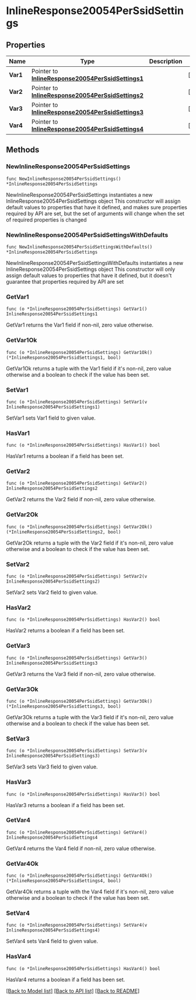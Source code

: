 # InlineResponse20054PerSsidSettings

## Properties

Name | Type | Description | Notes
------------ | ------------- | ------------- | -------------
**Var1** | Pointer to [**InlineResponse20054PerSsidSettings1**](InlineResponse20054PerSsidSettings1.md) |  | [optional] 
**Var2** | Pointer to [**InlineResponse20054PerSsidSettings2**](InlineResponse20054PerSsidSettings2.md) |  | [optional] 
**Var3** | Pointer to [**InlineResponse20054PerSsidSettings3**](InlineResponse20054PerSsidSettings3.md) |  | [optional] 
**Var4** | Pointer to [**InlineResponse20054PerSsidSettings4**](InlineResponse20054PerSsidSettings4.md) |  | [optional] 

## Methods

### NewInlineResponse20054PerSsidSettings

`func NewInlineResponse20054PerSsidSettings() *InlineResponse20054PerSsidSettings`

NewInlineResponse20054PerSsidSettings instantiates a new InlineResponse20054PerSsidSettings object
This constructor will assign default values to properties that have it defined,
and makes sure properties required by API are set, but the set of arguments
will change when the set of required properties is changed

### NewInlineResponse20054PerSsidSettingsWithDefaults

`func NewInlineResponse20054PerSsidSettingsWithDefaults() *InlineResponse20054PerSsidSettings`

NewInlineResponse20054PerSsidSettingsWithDefaults instantiates a new InlineResponse20054PerSsidSettings object
This constructor will only assign default values to properties that have it defined,
but it doesn't guarantee that properties required by API are set

### GetVar1

`func (o *InlineResponse20054PerSsidSettings) GetVar1() InlineResponse20054PerSsidSettings1`

GetVar1 returns the Var1 field if non-nil, zero value otherwise.

### GetVar1Ok

`func (o *InlineResponse20054PerSsidSettings) GetVar1Ok() (*InlineResponse20054PerSsidSettings1, bool)`

GetVar1Ok returns a tuple with the Var1 field if it's non-nil, zero value otherwise
and a boolean to check if the value has been set.

### SetVar1

`func (o *InlineResponse20054PerSsidSettings) SetVar1(v InlineResponse20054PerSsidSettings1)`

SetVar1 sets Var1 field to given value.

### HasVar1

`func (o *InlineResponse20054PerSsidSettings) HasVar1() bool`

HasVar1 returns a boolean if a field has been set.

### GetVar2

`func (o *InlineResponse20054PerSsidSettings) GetVar2() InlineResponse20054PerSsidSettings2`

GetVar2 returns the Var2 field if non-nil, zero value otherwise.

### GetVar2Ok

`func (o *InlineResponse20054PerSsidSettings) GetVar2Ok() (*InlineResponse20054PerSsidSettings2, bool)`

GetVar2Ok returns a tuple with the Var2 field if it's non-nil, zero value otherwise
and a boolean to check if the value has been set.

### SetVar2

`func (o *InlineResponse20054PerSsidSettings) SetVar2(v InlineResponse20054PerSsidSettings2)`

SetVar2 sets Var2 field to given value.

### HasVar2

`func (o *InlineResponse20054PerSsidSettings) HasVar2() bool`

HasVar2 returns a boolean if a field has been set.

### GetVar3

`func (o *InlineResponse20054PerSsidSettings) GetVar3() InlineResponse20054PerSsidSettings3`

GetVar3 returns the Var3 field if non-nil, zero value otherwise.

### GetVar3Ok

`func (o *InlineResponse20054PerSsidSettings) GetVar3Ok() (*InlineResponse20054PerSsidSettings3, bool)`

GetVar3Ok returns a tuple with the Var3 field if it's non-nil, zero value otherwise
and a boolean to check if the value has been set.

### SetVar3

`func (o *InlineResponse20054PerSsidSettings) SetVar3(v InlineResponse20054PerSsidSettings3)`

SetVar3 sets Var3 field to given value.

### HasVar3

`func (o *InlineResponse20054PerSsidSettings) HasVar3() bool`

HasVar3 returns a boolean if a field has been set.

### GetVar4

`func (o *InlineResponse20054PerSsidSettings) GetVar4() InlineResponse20054PerSsidSettings4`

GetVar4 returns the Var4 field if non-nil, zero value otherwise.

### GetVar4Ok

`func (o *InlineResponse20054PerSsidSettings) GetVar4Ok() (*InlineResponse20054PerSsidSettings4, bool)`

GetVar4Ok returns a tuple with the Var4 field if it's non-nil, zero value otherwise
and a boolean to check if the value has been set.

### SetVar4

`func (o *InlineResponse20054PerSsidSettings) SetVar4(v InlineResponse20054PerSsidSettings4)`

SetVar4 sets Var4 field to given value.

### HasVar4

`func (o *InlineResponse20054PerSsidSettings) HasVar4() bool`

HasVar4 returns a boolean if a field has been set.


[[Back to Model list]](../README.md#documentation-for-models) [[Back to API list]](../README.md#documentation-for-api-endpoints) [[Back to README]](../README.md)


